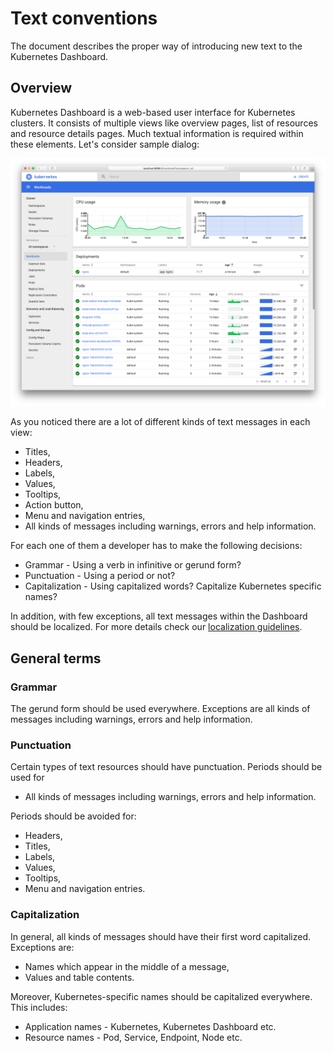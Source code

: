 # Text conventions

The document describes the proper way of introducing new text to the Kubernetes Dashboard.

## Overview
Kubernetes Dashboard is a web-based user interface for Kubernetes clusters. It consists of multiple views like overview pages, list of resources and resource details pages. Much textual information is required within these elements. Let's consider sample dialog:

![Dashboard dialog](../dashboard-ui.png)

As you noticed there are a lot of different kinds of text messages in each view:

- Titles,
- Headers,
- Labels,
- Values,
- Tooltips,
- Action button,
- Menu and navigation entries,
- All kinds of messages including warnings, errors and help information.

For each one of them a developer has to make the following decisions:

- Grammar - Using a verb in infinitive or gerund form?
- Punctuation - Using a period or not?
- Capitalization - Using capitalized words? Capitalize Kubernetes specific names?

In addition, with few exceptions, all text messages within the Dashboard should be localized. For more details check our [localization guidelines](localization.md).

## General terms

### Grammar

The gerund form should be used everywhere. Exceptions are all kinds of messages including warnings,
errors and help information.

### Punctuation

Certain types of text resources should have punctuation. Periods should be used for

- All kinds of messages including warnings, errors and help information.

Periods should be avoided for:

- Headers,
- Titles,
- Labels,
- Values,
- Tooltips,
- Menu and navigation entries.

### Capitalization

In general, all kinds of messages should have their first word capitalized. Exceptions are:

- Names which appear in the middle of a message,
- Values and table contents.

Moreover, Kubernetes-specific names should be capitalized everywhere. This includes:

- Application names - Kubernetes, Kubernetes Dashboard etc.
- Resource names - Pod, Service, Endpoint, Node etc.